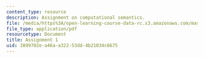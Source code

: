 ```yaml
---
content_type: resource
description: Assignment on computational semantics.
file: /media/https%3A/open-learning-course-data-rc.s3.amazonaws.com/mas-962-special-topics-in-media-technology-computational-semantics-fall-2002/3899702ea46aa32253dd4b21034c6675_a1.pdf
file_type: application/pdf
resourcetype: Document
title: Assignment 1
uid: 3899702e-a46a-a322-53dd-4b21034c6675
---
```

